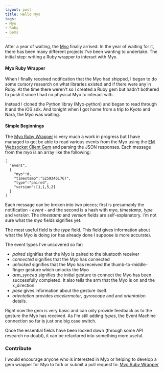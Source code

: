 ```yaml
---
layout: post
title: Hello Myo
tags:
- Myo
- Ruby
- Gems
---
```


After a year of waiting, the [Myo](https://www.thalmic.com/en/myo/) finally arrived.  In the year of waiting for it, there has been many different projects I've
been wanting to undertake.  The initial step: writing a Ruby wrapper to interact with Myo.

#### Myo Ruby Wrapper

When I finally received notification that the Myo had shipped, I began to do some cursory research on what libraries existed and if there were any in Ruby.  At the time there weren't so I created a Ruby gem but hadn't bothered to push it since I had no physical Myo to interact with.

Instead I cloned the Python libray (Myo-python) and began to read through it and the iOS sdk.  And tonight when I got home from a trip to Kyoto and Nara, the Myo was waiting.

#### Simple Beginnings

The [Myo Ruby Wrapper](https://https://github.com/bgmarx/myo-ruby-wrapper) is very much a work in progress but I have managed to get be able to read various events from the Myo using the [EM Websocket Client Gem](https://github.com/mwylde/em-websocket-client) and parsing the JSON responses.  Each message from the myo is an array like the following:

    [
      "event",
      {
        "myo":0,
        "timestamp":"52593461767",
        "type":"paired",
        "version":[1,1,5,2]
      }
    ]

Each message can be broken into two pieces; first is presumably the notification - *event* - and the second is a hash with *myo*, *timestamp*, *type* and *version*.  The *timestamp* and *version* fields are self-explanatory.  I'm not sure what the *myo* fields signifies yet.

The most useful field is the *type* field.  This field gives information about what the Myo is doing (or has already done I suppose is more accurate).

The event types I've uncovered so far:

* *paired* signifies that the Myo is paired to the bluetooth receiver
* *connected* signifies that the Myo has connected
* *unlocked* signifies that the Myo has received the thumb-to-middle-finger gesture which unlocks the Myo
* *arm_synced* signifies the initial gesture to connect the Myo has been successfully completed.  It also tells the arm that the Myo is on and the x_direction.
* *pose* gives information about the gesture itself.
* *orientation* provides *accelermoter*, *gyroscope* and and *orientation* details.

Right now the gem is very basic and can only provide feedback as to the gesture the Myo has received.  As I'm still adding *types*, the Event Machine connection so far is just one big case switch.

Once the essential fields have been locked down (through some API research no doubt), it can be refactored into something more useful.


### Contribute
I would encourage anyone who is interested in Myo or helping to develop a gem wrapper for Myo to fork or submit a pull request to: [Myo Ruby Wrapper](https://https://github.com/bgmarx/myo-ruby-wrapper)

